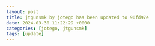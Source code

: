 ```yaml
---
layout: post
title: jtgunsmk by jotego has been updated to 90fd97e
date: 2024-03-30 11:22:29 +0000
categories: [jotego, jtgunsmk]
tags: [update]
---
```


